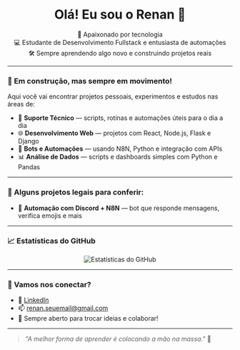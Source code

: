 <h1 align="center">Olá! Eu sou o Renan 👋</h1>

<p align="center">
  🚀 Apaixonado por tecnologia <br>
  💻 Estudante de Desenvolvimento Fullstack e entusiasta de automações <br>
  🛠️ Sempre aprendendo algo novo e construindo projetos reais
</p>

---

### 🚧 Em construção, mas sempre em movimento!
Aqui você vai encontrar projetos pessoais, experimentos e estudos nas áreas de:
- 🔧 **Suporte Técnico** — scripts, rotinas e automações úteis para o dia a dia
- 🌐 **Desenvolvimento Web** — projetos com React, Node.js, Flask e Django
- 🤖 **Bots e Automações** — usando N8N, Python e integração com APIs
- 📊 **Análise de Dados** — scripts e dashboards simples com Python e Pandas

---

### 📌 Alguns projetos legais para conferir:
- 🤖 **Automação com Discord + N8N** — bot que responde mensagens, verifica emojis e mais
---

### 📈 Estatísticas do GitHub

<p align="center">
  <img src="https://github-readme-stats.vercel.app/api?username=okanharenan&show_icons=true&theme=radical" alt="Estatísticas do GitHub" />
</p>

---

### 🤝 Vamos nos conectar?

- 💼 [LinkedIn](https://www.linkedin.com/in/renanokanha/)  
- 📫 renan.seuemail@gmail.com  
- 💬 Sempre aberto para trocar ideias e colaborar!

---

> _"A melhor forma de aprender é colocando a mão na massa."_ 🚀
